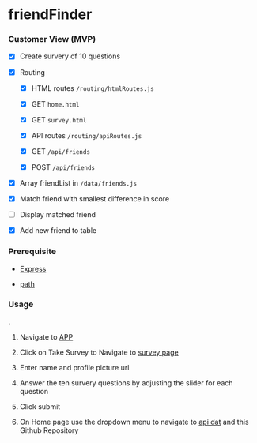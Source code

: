 # friendFinder

### Customer View (MVP)

- [X] Create survery of 10 questions

- [X]  Routing

    - [X]  HTML routes `/routing/htmlRoutes.js`

      - [X] GET `home.html`

      - [X] GET `survey.html`

    - [X]  API routes `/routing/apiRoutes.js`

      - [X] GET `/api/friends`

      - [X] POST `/api/friends`


- [X] Array friendList in `/data/friends.js`

- [X] Match friend with smallest difference in score

- [ ] Display matched friend

- [X] Add new friend to table


### Prerequisite

   
   - [Express](https://www.npmjs.com/package/mysql)

   
   - [path](https://www.npmjs.com/package/express)


### Usage
.
  1. Navigate to [APP](https://ancient-lake-73417.herokuapp.com/) 
  
  2. Click on Take Survey to Navigate to [survey page](https://ancient-lake-73417.herokuapp.com/survey) 
  
  3. Enter name and profile picture url
  
  4. Answer the ten survery questions by adjusting the slider for each question
  
  5. Click submit
  
  6. On Home page use the dropdown menu to navigate to [api dat](https://ancient-lake-73417.herokuapp.com/api/friends) and this Github Repository

